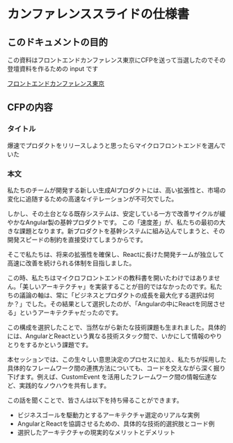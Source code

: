 # カンファレンススライドの仕様書

## このドキュメントの目的

この資料はフロントエンドカンファレンス東京にCFPを送って当選したのでその登壇資料を作るための input です

[フロントエンドカンファレンス東京](https://note.com/fec_tokyo/n/nc27e172e7867)

## CFPの内容

### タイトル

爆速でプロダクトをリリースしようと思ったらマイクロフロントエンドを選んでいた

### 本文

私たちのチームが開発する新しい生成AIプロダクトには、高い拡張性と、市場の変化に追随するための高速なイテレーションが不可欠でした。

しかし、その土台となる既存システムは、安定している一方で改善サイクルが緩やかなAngular製の基幹プロダクトです。
この「速度差」が、私たちの最初の大きな課題となります。新プロダクトを基幹システムに組み込んでしまうと、その開発スピードの制約を直接受けてしまうからです。

そこで私たちは、将来の拡張性を確保し、Reactに長けた開発チームが独立して高速に改善を続けられる体制を目指しました。

この時、私たちはマイクロフロントエンドの教科書を開いたわけではありません。「美しいアーキテクチャ」を実装することが目的ではなかったのです。私たちの議論の軸は、常に「ビジネスとプロダクトの成長を最大化する選択は何か？」でした。その結果として選択したのが、「Angularの中にReactを同居させる」というアーキテクチャだったのです。

この構成を選択したことで、当然ながら新たな技術課題も生まれました。具体的には、AngularとReactという異なる技術スタック間で、いかにして情報のやりとりをするかという課題です。

本セッションでは、この生々しい意思決定のプロセスに加え、私たちが採用した具体的なフレームワーク間の連携方法についても、コードを交えながら深く掘り下げます。例えば、CustomEvent を活用したフレームワーク間の情報伝達など、実践的なノウハウを共有します。

この話を聞くことで、皆さんは以下を持ち帰ることができます。

- ビジネスゴールを駆動⼒とするアーキテクチャ選定のリアルな実例
- AngularとReactを協調させるための、具体的な技術的選択肢とコード例
- 選択したアーキテクチャの現実的なメリットとデメリット


